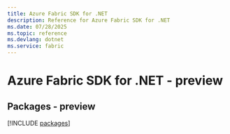 ```yaml
---
title: Azure Fabric SDK for .NET
description: Reference for Azure Fabric SDK for .NET
ms.date: 07/28/2025
ms.topic: reference
ms.devlang: dotnet
ms.service: fabric
---
```

# Azure Fabric SDK for .NET - preview
## Packages - preview
[!INCLUDE [packages](fabric-index.md)]